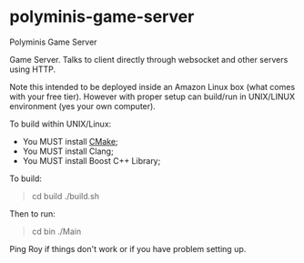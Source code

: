 # polyminis-game-server
Polyminis Game Server


Game Server. Talks to client directly through websocket and other servers using HTTP.

Note this intended to be deployed inside an Amazon Linux box (what comes with your free tier). 
However with proper setup can build/run in UNIX/LINUX environment (yes your own computer).

To build within UNIX/Linux: 
* You MUST install [CMake](https://cmake.org/install/);
* You MUST install Clang;
* You MUST install Boost C++ Library;

To build:
> cd build
> ./build.sh

Then to run:
> cd bin
./Main

Ping Roy if things don't work or if you have problem setting up.